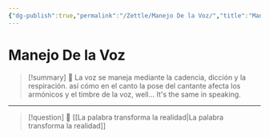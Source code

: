 ```yaml
---
{"dg-publish":true,"permalink":"/Zettle/Manejo De la Voz/","title":"Manejo De la Voz","tags":["ZeType/Idea"],"updated":"2023-10-02T15:12:19.633-05:00"}
---
```



# Manejo De la Voz

> [!summary] 🧠
> La voz se maneja mediante la cadencia, dicción y la respiración. así cómo en el canto la pose del cantante afecta los armónicos y el timbre de la voz, well... It's the same in speaking.

- - - 
> [!question] 🔗
> [[La palabra transforma la realidad\|La palabra transforma la realidad]]
> 

